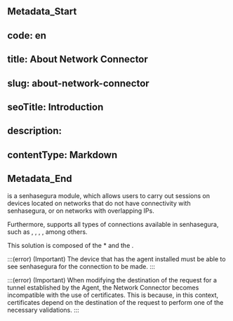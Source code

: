 ## Metadata_Start 
## code: en
## title: About Network Connector 
## slug: about-network-connector 
## seoTitle: Introduction 
## description:  
## contentType: Markdown 
## Metadata_End

 is a senhasegura module, which allows users to carry out sessions on devices located on networks that do not have connectivity with senhasegura, or on networks with overlapping IPs.

Furthermore,  supports all types of connections available in senhasegura, such as , , , , among others.

This solution is composed of the * and the .

:::(error) (Important)
The device that has the agent installed must be able to see senhasegura for the connection to be made.
:::

:::(error) (Important)
When modifying the destination of the request for a tunnel established by the Agent, the Network Connector becomes incompatible with the use of certificates. This is because, in this context, certificates depend on the destination of the request to perform one of the necessary validations.
:::